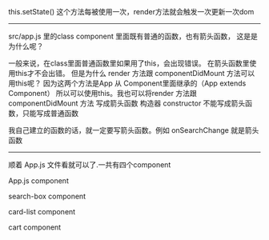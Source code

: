 this.setState() 这个方法每被使用一次，render方法就会触发一次更新一次dom

------------------------------------------------------------------------

src/app.js 里的class component 里面既有普通的函数，也有箭头函数，
这是是为什么呢？

一般来说，在class里面普通函数里如果用了this，会出现错误。
在箭头函数里使用this才不会出错。
但是为什么 render 方法跟 componentDidMount 方法可以用this呢？
因为这两个方法是App 从 Component里面继承的（App extends Component）
所以可以使用this。我也可以将render 方法跟 componentDidMount 方法 写成箭头函数
构造器 constructor 不能写成箭头函数，只能写成普通函数

我自己建立的函数的话，就一定要写箭头函数。例如  onSearchChange 就是箭头函数




-----------------------------------------------------------------------
顺着 App.js 文件看就可以了.一共有四个component

App.js component

search-box component 

card-list component 

cart component 